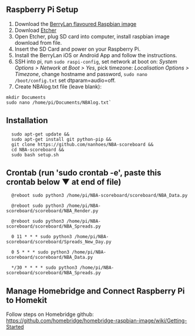 ## Raspberry Pi Setup
1. Download the [BerryLan flavoured Raspbian image](https://downloads.nymea.io/images/berrylan/)
2. Download [Etcher](https://www.balena.io/etcher/)
3. Open Etcher, plug SD card into computer, install raspbian image download from file.
4. Insert the SD Card and power on your Raspberry Pi.
5. Install the BerryLan iOS or Android App and follow the instructions.
6. SSH into pi, run `sudo raspi-config`, set network at boot on: *System Options > Network at Boot > Yes*, pick timezone: *Localisation Options > Timezone*, change hostname and password, `sudo nano /boot/config.txt` set dtparam=audio=off.
7. Create NBAlog.txt file (leave blank):
```
mkdir Documents
sudo nano /home/pi/Documents/NBAlog.txt`
```

## Installation
      sudo apt-get update &&
      sudo apt-get install git python-pip &&
      git clone https://github.com/nanhoes/NBA-scoreboard &&
      cd NBA-scoreboard &&
      sudo bash setup.sh
           
## Crontab (run 'sudo crontab -e', paste this crontab below ▼ at end of file)
      @reboot sudo python3 /home/pi/NBA-scoreboard/scoreboard/NBA_Data.py

      @reboot sudo python3 /home/pi/NBA-scoreboard/scoreboard/NBA_Render.py

      @reboot sudo python3 /home/pi/NBA-scoreboard/scoreboard/NBA_Spreads.py

      0 11 * * * sudo python3 /home/pi/NBA-scoreboard/scoreboard/Spreads_New_Day.py

      0 5 * * * sudo python3 /home/pi/NBA-scoreboard/scoreboard/NBA_Data.py

      */30 * * * * sudo python3 /home/pi/NBA-scoreboard/scoreboard/NBA_Spreads.py
      
      
## Manage Homebridge and Connect Raspberry Pi to Homekit
Follow steps on Homebridge github: https://github.com/homebridge/homebridge-raspbian-image/wiki/Getting-Started
